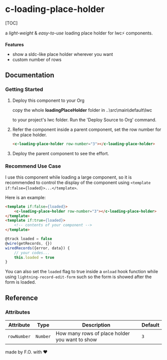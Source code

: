 # c-loading-place-holder
[TOC]

a *light-weight* & *easy-to-use* loading place holder for lwc:zap: components​​.

**Features**

- show a sldc-like place holder wherever you want
- custom number of rows

## Documentation

### Getting Started

1. Deploy this component to your Org

   copy the whole **loadingPlaceHolder** folder in ..\src\main\default\lwc

   to your project's lwc folder. Run the 'Deploy Source to Org' command.
   
2. Refer the component inside a parent component, set the row number for the place holder.

   ```html
   <c-loading-place-holder row-number="3"></c-loading-place-holder>
   ```
   
3. Deploy the parent component to see the effort.



### Recommend Use Case

I use this component while loading a large component, so it is recommended to control the display of the component using ```<template if:false={loaded}>...</template>```.

Here is an example:

```html
<template if:false={loaded}>
    <c-loading-place-holder row-number="3"></c-loading-place-holder>
</template>
<template if:true={loaded}>
	<!-- contents of your component -->
</template>
```

```js
@track loaded = false
@wire(getRecords, {})
wiredRecords({error, data}) {
	// your codes...
	this.loaded = true
}
```

You can also set the `loaded` flag to true inside a ```onload``` hook function while using ```lightning-record-edit-form``` such so the form is showed after the form is loaded.

## Reference

### Attributes

| Attribute   | Type     | Description                                    | Default |
| ----------- | -------- | ---------------------------------------------- | ------- |
| `rowNumber` | `Number` | How many rows of place holder you want to show | `3`     |

made by F.O. with :heart: